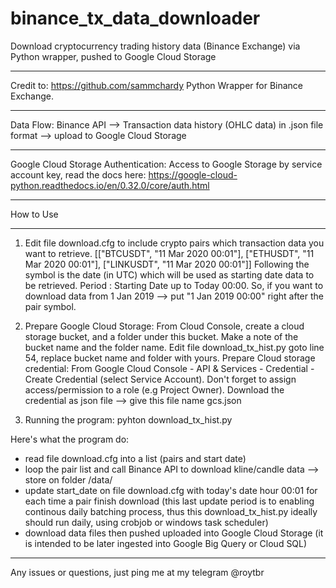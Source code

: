 # binance_tx_data_downloader
Download cryptocurrency trading history data (Binance Exchange) via Python wrapper, pushed to Google Cloud Storage 

*****************************************************************************
Credit to: https://github.com/sammchardy Python Wrapper for Binance Exchange.
*****************************************************************************
Data Flow: Binance API --> Transaction data history (OHLC data) in .json file format --> upload to Google Cloud Storage
*****************************************************************************
Google Cloud Storage Authentication: Access to Google Storage by service account key, read the docs here: https://google-cloud-python.readthedocs.io/en/0.32.0/core/auth.html
*****************************************************************************

How to Use
**********
1. Edit file download.cfg to include crypto pairs which transaction data you want to retrieve.
[["BTCUSDT", "11 Mar 2020 00:01"], ["ETHUSDT", "11 Mar 2020 00:01"], ["LINKUSDT", "11 Mar 2020 00:01"]]
Following the symbol is the date (in UTC) which will be used as starting date data to be retrieved.
Period : Starting Date up to Today 00:00. 
So, if you want to download data from 1 Jan 2019 --> put "1 Jan 2019 00:00" right after the pair symbol.

2. Prepare Google Cloud Storage:
From Cloud Console, create a cloud storage bucket, and a folder under this bucket. Make a note of the bucket name and the folder name.
Edit file download_tx_hist.py goto line 54, replace bucket name and folder with yours.
Prepare Cloud storage credential:
From Google Cloud Console - API & Services - Credential - Create Credential (select Service Account).
Don't forget to assign access/permission to a role (e.g Project Owner). Download the credential as json file --> give this file name gcs.json

3. Running the program:
   pyhton download_tx_hist.py

Here's what the program do:
- read file download.cfg into a list (pairs and start date)
- loop the pair list and call Binance API to download kline/candle data --> store on folder /data/
- update start_date on file download.cfg with today's date hour 00:01 for each time a pair finish download 
(this last update period is to enabling continous daily batching process, thus this download_tx_hist.py ideally should run daily, using crobjob or windows task scheduler)
- download data files then pushed uploaded into Google Cloud Storage
(it is intended to be later ingested into Google Big Query or Cloud SQL)

********

Any issues or questions, just ping me at my telegram @roytbr
